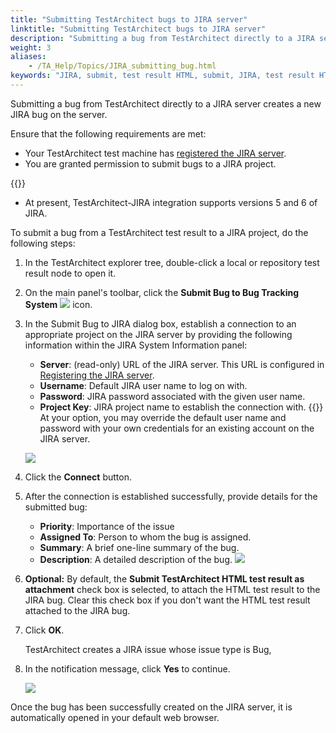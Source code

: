 ```yaml
--- 
title: "Submitting TestArchitect bugs to JIRA server"
linktitle: "Submitting TestArchitect bugs to JIRA server"
description: "Submitting a bug from TestArchitect directly to a JIRA server creates a new JIRA bug on the server."
weight: 3
aliases: 
    - /TA_Help/Topics/JIRA_submitting_bug.html
keywords: "JIRA, submit, test result HTML, submit, JIRA, test result HTML, integration"
---
```


Submitting a bug from TestArchitect directly to a JIRA server creates a new JIRA bug on the server.

Ensure that the following requirements are met:

-   Your TestArchitect test machine has [registered the JIRA server](/user-guide/integration-with-third-party-tools/jira-integration/configuring-jira-integration/registering-a-jira-server).
-   You are granted permission to submit bugs to a JIRA project.

{{<note>}}

-   At present, TestArchitect-JIRA integration supports versions 5 and 6 of JIRA.

To submit a bug from a TestArchitect test result to a JIRA project, do the following steps:

1.  In the TestArchitect explorer tree, double-click a local or repository test result node to open it.

2.  On the main panel's toolbar, click the **Submit Bug to Bug Tracking System** ![](/images/TA_Help/Images/Submit_bug_to_JIRA_icon.png) icon.

3.  In the Submit Bug to JIRA dialog box, establish a connection to an appropriate project on the JIRA server by providing the following information within the JIRA System Information panel:

    -   **Server**: \(read-only\) URL of the JIRA server. This URL is configured in [Registering the JIRA server](/user-guide/integration-with-third-party-tools/jira-integration/configuring-jira-integration/registering-a-jira-server#step_wxv_tc5_2m).
    -   **Username**: Default JIRA user name to log on with.
    -   **Password**: JIRA password associated with the given user name.
    -   **Project Key**: JIRA project name to establish the connection with.
    {{<tip>}} At your option, you may override the default user name and password with your own credentials for an existing account on the JIRA server.

    ![](/images/TA_Help/Images/Submit_bug_to_JIRA_dlg.png)

4.  Click the **Connect** button.

5.  After the connection is established successfully, provide details for the submitted bug:

    -   **Priority**: Importance of the issue
    -   **Assigned To**: Person to whom the bug is assigned.
    -   **Summary**: A brief one-line summary of the bug.
    -   **Description**: A detailed description of the bug.
    ![](/images/TA_Help/Images/Submit_bug_to_JIRA_dlg_General_Bug_Information.png)

6.  **Optional:** By default, the **Submit TestArchitect HTML test result as attachment** check box is selected, to attach the HTML test result to the JIRA bug. Clear this check box if you don't want the HTML test result attached to the JIRA bug.

7.  Click **OK**.

    TestArchitect creates a JIRA issue whose issue type is Bug,

8.  In the notification message, click **Yes** to continue.

    ![](/images/TA_Help/Images/Submit_bug_to_JIRA_confirmation.png)


Once the bug has been successfully created on the JIRA server, it is automatically opened in your default web browser.




